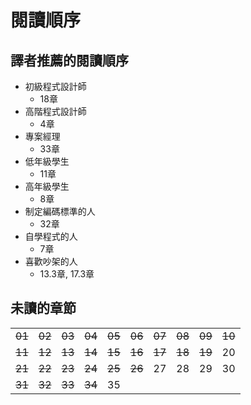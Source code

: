 # 閱讀順序

## 譯者推薦的閱讀順序
* 初級程式設計師
	* 18章
* 高階程式設計師
	* 4章
* 專案經理
	* 33章
* 低年級學生
	* 11章
* 高年級學生
	* 8章
* 制定編碼標準的人
	* 32章
* 自學程式的人
	* 7章
* 喜歡吵架的人
	* 13.3章, 17.3章

## 未讀的章節

|    |    |    |    |    |    |    |    |    |    |
|----|----|----|----|----|----|----|----|----|----|
| ~~01~~  | ~~02~~  | ~~03~~  | ~~04~~  |  ~~05~~ | ~~06~~  | ~~07~~  | ~~08~~  | ~~09~~  | ~~10~~ |
| ~~11~~ | ~~12~~ | ~~13~~ | ~~14~~ | ~~15~~ | ~~16~~ | ~~17~~ | ~~18~~ | ~~19~~ | 20 |
| ~~21~~ | ~~22~~ | ~~23~~ | ~~24~~ | ~~25~~ | ~~26~~ | 27 | 28 | 29 | 30 |
| ~~31~~ | ~~32~~ | ~~33~~ | ~~34~~ | 35 |    |    |    |    |    |
<!--stackedit_data:
eyJoaXN0b3J5IjpbMTQ3OTc3NjQzNSwtMjQ0MzgyNzk3LC03Mj
E5NzAzMTcsLTE2NTc2NTUxMTcsLTE0MTA3OTgyODUsMTgwMzMw
ODY1OSwxNDAzOTYyMDk5LDE3OTI0MDAwNTEsMjQ1MzA1MjY3LC
0xNTc3MTA4MTA5LC0xNDIxMDc3MjE3LC00MDA1MzAyNyw5NDY4
NTExNjksMTAxODgzOTA2OV19
-->